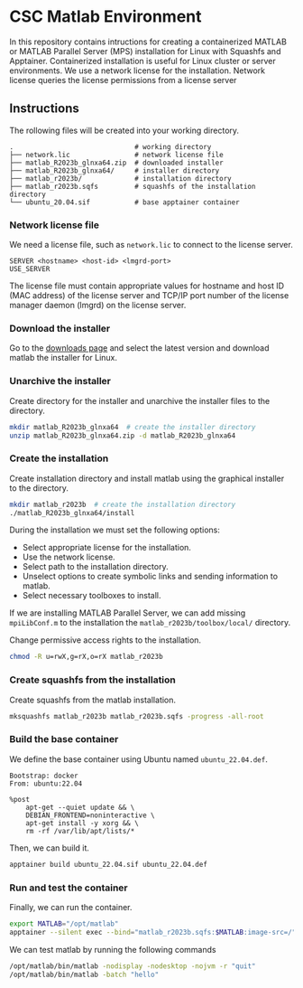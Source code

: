# CSC Matlab Environment
In this repository contains intructions for creating a containerized MATLAB or MATLAB Parallel Server (MPS) installation for Linux with Squashfs and Apptainer.
Containerized installation is useful for Linux cluster or server environments.
We use a network license for the installation.
Network license queries the license permissions from a license server


## Instructions
The rollowing files will be created into your working directory.

```text
.                              # working directory
├── network.lic                # network license file
├── matlab_R2023b_glnxa64.zip  # downloaded installer
├── matlab_R2023b_glnxa64/     # installer directory
├── matlab_r2023b/             # installation directory
├── matlab_r2023b.sqfs         # squashfs of the installation directory
└── ubuntu_20.04.sif           # base apptainer container
```

### Network license file
We need a license file, such as `network.lic` to connect to the license server.

```text
SERVER <hostname> <host-id> <lmgrd-port>
USE_SERVER
```

The license file must contain appropriate values for hostname and host ID (MAC address) of the license server and TCP/IP port number of the license manager daemon (lmgrd) on the license server.

### Download the installer
Go to the [downloads page](https://mathworks.com/downloads/) and select the latest version and download matlab the installer for Linux.

### Unarchive the installer
Create directory for the installer and unarchive the installer files to the directory.

```bash
mkdir matlab_R2023b_glnxa64  # create the installer directory
unzip matlab_R2023b_glnxa64.zip -d matlab_R2023b_glnxa64
```

### Create the installation
Create installation directory and install matlab using the graphical installer to the directory.

```bash
mkdir matlab_r2023b  # create the installation directory
./matlab_R2023b_glnxa64/install
```

During the installation we must set the following options:

* Select appropriate license for the installation.
* Use the network license.
* Select path to the installation directory.
* Unselect options to create symbolic links and sending information to matlab.
* Select necessary toolboxes to install.

If we are installing MATLAB Parallel Server, we can add missing `mpiLibConf.m` to the installation the `matlab_r2023b/toolbox/local/` directory.

Change permissive access rights to the installation.

```bash
chmod -R u=rwX,g=rX,o=rX matlab_r2023b
```

### Create squashfs from the installation
Create squashfs from the matlab installation.

```bash
mksquashfs matlab_r2023b matlab_r2023b.sqfs -progress -all-root
```

### Build the base container
We define the base container using Ubuntu named `ubuntu_22.04.def`.

```sif
Bootstrap: docker
From: ubuntu:22.04

%post
    apt-get --quiet update && \
    DEBIAN_FRONTEND=noninteractive \
    apt-get install -y xorg && \
    rm -rf /var/lib/apt/lists/*
```

Then, we can build it.

```bash
apptainer build ubuntu_22.04.sif ubuntu_22.04.def
```

### Run and test the container
Finally, we can run the container.

```bash
export MATLAB="/opt/matlab"
apptainer --silent exec --bind="matlab_r2023b.sqfs:$MATLAB:image-src=/" ubuntu_22.04.sif bash
```

We can test matlab by running the following commands

```bash
/opt/matlab/bin/matlab -nodisplay -nodesktop -nojvm -r "quit"
/opt/matlab/bin/matlab -batch "hello"
```

